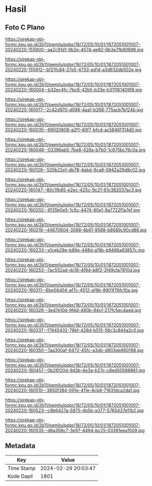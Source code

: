 # Hasil

## Foto C Plano

https://sirekap-obj-formc.kpu.go.id/2b11/pemilu/pdpr/18/72/05/10/01/1872051001007-20240220-155900--aa2c91d1-9b2e-4574-ae82-6b3e7fb90696.jpg

https://sirekap-obj-formc.kpu.go.id/2b11/pemilu/pdpr/18/72/05/10/01/1872051001007-20240220-155912--bf21fc84-27e5-4733-ad1d-a3d632db502e.jpg

https://sirekap-obj-formc.kpu.go.id/2b11/pemilu/pdpr/18/72/05/10/01/1872051001007-20240220-160004--b32ec4fc-7bc6-42b5-b33e-b311161409f8.jpg

https://sirekap-obj-formc.kpu.go.id/2b11/pemilu/pdpr/18/72/05/10/01/1872051001007-20240220-160017--2c42d970-d096-4aa1-b268-775acb7b124b.jpg

https://sirekap-obj-formc.kpu.go.id/2b11/pemilu/pdpr/18/72/05/10/01/1872051001007-20240220-160035--69020808-a2f1-40f7-bfcd-ac5846f314d0.jpg

https://sirekap-obj-formc.kpu.go.id/2b11/pemilu/pdpr/18/72/05/10/01/1872051001007-20240220-160048--03396ab5-7be8-428a-b7b0-1c675bc76c0a.jpg

https://sirekap-obj-formc.kpu.go.id/2b11/pemilu/pdpr/18/72/05/10/01/1872051001007-20240220-160128--520b22e1-db78-4abd-9ca8-0942a29d8c02.jpg

https://sirekap-obj-formc.kpu.go.id/2b11/pemilu/pdpr/18/72/05/10/01/1872051001007-20240220-160147--80c1fb85-e2ec-425c-9c21-61c382037ac3.jpg

https://sirekap-obj-formc.kpu.go.id/2b11/pemilu/pdpr/18/72/05/10/01/1872051001007-20240220-160202--6f35b0e5-1c5c-4474-80e1-8a7722f1a7ef.jpg

https://sirekap-obj-formc.kpu.go.id/2b11/pemilu/pdpr/18/72/05/10/01/1872051001007-20240220-160219--44670604-3088-4b61-9588-b8689c90cd86.jpg

https://sirekap-obj-formc.kpu.go.id/2b11/pemilu/pdpr/18/72/05/10/01/1872051001007-20240220-160233--a1ceb28e-b89e-448d-a19b-b9466a93857c.jpg

https://sirekap-obj-formc.kpu.go.id/2b11/pemilu/pdpr/18/72/05/10/01/1872051001007-20240220-160253--7ac552ad-dc16-4f94-b8f2-2f49cfa7810d.jpg

https://sirekap-obj-formc.kpu.go.id/2b11/pemilu/pdpr/18/72/05/10/01/1872051001007-20240220-160311--6be56d04-af7c-4512-a19b-8901f76fc10a.jpg

https://sirekap-obj-formc.kpu.go.id/2b11/pemilu/pdpr/18/72/05/10/01/1872051001007-20240220-160326--3ed7e10d-9f4d-480b-94cf-217fc5ec4aed.jpg

https://sirekap-obj-formc.kpu.go.id/2b11/pemilu/pdpr/18/72/05/10/01/1872051001007-20240220-160337--f7445432-78bf-428d-b515-56c3c844a2c0.jpg

https://sirekap-obj-formc.kpu.go.id/2b11/pemilu/pdpr/18/72/05/10/01/1872051001007-20240220-160350--7aa300af-6472-45fc-a3db-d903eb960198.jpg

https://sirekap-obj-formc.kpu.go.id/2b11/pemilu/pdpr/18/72/05/10/01/1872051001007-20240220-160457--0b26f20d-9d3b-4e3a-b27c-c8ed50588881.jpg

https://sirekap-obj-formc.kpu.go.id/2b11/pemilu/pdpr/18/72/05/10/01/1872051001007-20240220-160510--3850f384-091e-411e-8cb8-71631dca2da1.jpg

https://sirekap-obj-formc.kpu.go.id/2b11/pemilu/pdpr/18/72/05/10/01/1872051001007-20240220-160523--c9b6427a-5875-4b5b-a377-5765427e11b2.jpg

https://sirekap-obj-formc.kpu.go.id/2b11/pemilu/pdpr/18/72/05/10/01/1872051001007-20240220-160535--d6a358c7-3e97-4494-bc25-03391eea1509.jpg


## Metadata

| Key        | Value               |
| ---------- | ------------------- |
| Time Stamp | 2024-02-29 20:03:47 |
| Kode Dapil | 1801                |



